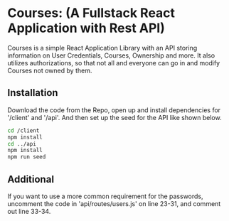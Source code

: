 # Courses: (A Fullstack React Application with Rest API)

Courses is a simple React Application Library with an API storing information on User Credentials, Courses, Ownership and more. It also utilizes authorizations, so that not all and everyone can go in and modify Courses not owned by them. 

## Installation

Download the code from the Repo, open up and install dependencies for '/client' and '/api'. And then set up the seed for the API like shown below.

```bash
cd /client
npm install
cd ../api
npm install
npm run seed
```

## Additional
If you want to use a more common requirement for the passwords, uncomment the code in 'api/routes/users.js' on line 23-31, and comment out line 33-34.
